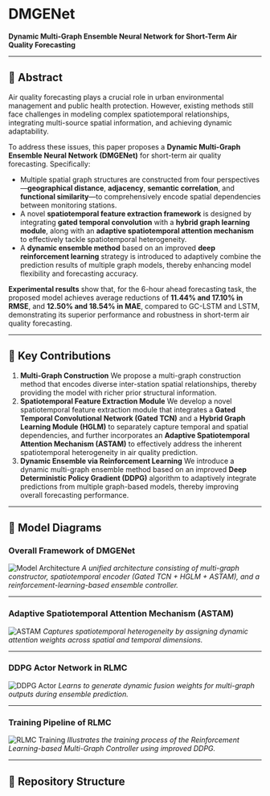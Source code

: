 # DMGENet

**Dynamic Multi-Graph Ensemble Neural Network for Short-Term Air Quality Forecasting**

---

## 📝 Abstract

Air quality forecasting plays a crucial role in urban environmental management and public health protection. However, existing methods still face challenges in modeling complex spatiotemporal relationships, integrating multi-source spatial information, and achieving dynamic adaptability.

To address these issues, this paper proposes a **Dynamic Multi-Graph Ensemble Neural Network (DMGENet)** for short-term air quality forecasting. Specifically:

- Multiple spatial graph structures are constructed from four perspectives—**geographical distance**, **adjacency**, **semantic correlation**, and **functional similarity**—to comprehensively encode spatial dependencies between monitoring stations.
- A novel **spatiotemporal feature extraction framework** is designed by integrating **gated temporal convolution** with a **hybrid graph learning module**, along with an **adaptive spatiotemporal attention mechanism** to effectively tackle spatiotemporal heterogeneity.
- A **dynamic ensemble method** based on an improved **deep reinforcement learning** strategy is introduced to adaptively combine the prediction results of multiple graph models, thereby enhancing model flexibility and forecasting accuracy.

**Experimental results** show that, for the 6-hour ahead forecasting task, the proposed model achieves average reductions of **11.44% and 17.10% in RMSE**, and **12.50% and 18.54% in MAE**, compared to GC-LSTM and LSTM, demonstrating its superior performance and robustness in short-term air quality forecasting.

---

## 🚀 Key Contributions

1. **Multi-Graph Construction**
   We propose a multi-graph construction method that encodes diverse inter-station spatial relationships, thereby providing the model with richer prior structural information.
2. **Spatiotemporal Feature Extraction Module**
   We develop a novel spatiotemporal feature extraction module that integrates a **Gated Temporal Convolutional Network (Gated TCN)** and a **Hybrid Graph Learning Module (HGLM)** to separately capture temporal and spatial dependencies, and further incorporates an **Adaptive Spatiotemporal Attention Mechanism (ASTAM)** to effectively address the inherent spatiotemporal heterogeneity in air quality prediction.
3. **Dynamic Ensemble via Reinforcement Learning**
   We introduce a dynamic multi-graph ensemble method based on an improved **Deep Deterministic Policy Gradient (DDPG)** algorithm to adaptively integrate predictions from multiple graph-based models, thereby improving overall forecasting performance.

---

## 🧩 Model Diagrams

### Overall Framework of DMGENet

![Model Architecture](Fig.1.png)
*A unified architecture consisting of multi-graph constructor, spatiotemporal encoder (Gated TCN + HGLM + ASTAM), and a reinforcement-learning-based ensemble controller.*

---

### Adaptive Spatiotemporal Attention Mechanism (ASTAM)

![ASTAM](Fig.2.png)
*Captures spatiotemporal heterogeneity by assigning dynamic attention weights across spatial and temporal dimensions.*

---

### DDPG Actor Network in RLMC

![DDPG Actor](Fig.3.png)
*Learns to generate dynamic fusion weights for multi-graph outputs during ensemble prediction.*

---

### Training Pipeline of RLMC

![RLMC Training](Fig.4.png)
*Illustrates the training process of the Reinforcement Learning-based Multi-Graph Controller using improved DDPG.*

---

## 📁 Repository Structure

